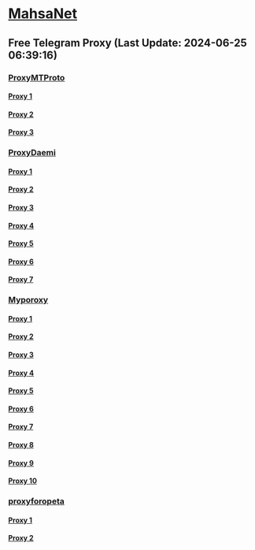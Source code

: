 
# [MahsaNet](https://t.me/mahsa_net)
## Free Telegram Proxy (Last Update: 2024-06-25 06:39:16)
### [ProxyMTProto](https://t.me/ProxyMTProto)
#### [Proxy 1](tg://proxy?server=cloudflare.nokia.net.co.uk.do_yo.want_to.clash_with.this.www.microsoft.com.there_is_no.place_like.localhost.www.bing.com.count_with_me.cyou.net.digikala.com.msn.com.bsi.ir.enamad.ir.now_sud.again_to_fight.everyone.i_am.the_internettttttttttt.bond007.cfd.&port=5777&secret=eeRigzNJvXrFGRMCIMJdEA)
#### [Proxy 2](tg://proxy?server=googlemag.ir.padnc.ir.forotel.com.armity.ir.iraniancenter.ir.parsitak1.ir.jobs21.ir.attune.ir.amin8953.com.mostafasayyedi.ir.6sobh.com.toskal.ir.rasisafzar.com.banerkala.ir.bornarasaneh.ir.persiangulfcarpet.ir.telegram-add-member.org.momtazstore.website&port=443&secret=3dpBFlW2hP6Hq_WOwiNeKBY%3D)
#### [Proxy 3](tg://proxy?server=broad-band.ir.setarejahanro.com.chemehouse.ir.bermesdrink.ir.part-machine.ir.irborj.ir.belairco.ir.armanpouyesh.ir.paylalogistics.ir.noavaranshop.ir.sisib-oxes.ir.marche.ir.mahvelatkhabar.ir.lorestanglass.com.2865.me.heroaluminium.ir.momtazstore.website&port=443&secret=3dpBFlW2hP6Hq_WOwiNeKBY%3D)
### [ProxyDaemi](https://t.me/ProxyDaemi)
#### [Proxy 1](tg://proxy?server=30pu.ir.sarv-wood.ir.negahezibaezendegi.ir.sewingkit.ir.brsacademy.com.hbtaban.ir.apamahome.com.booking.ir.my-la.ir.digiarak.ir.seyedal-ijabe-ri.com.clsisfahan.ir.esp-adanshop.ir.imamshahroodi.c-om.m-bk.ir.honarfa.ir.serverbartar.net.momtazstore.website&port=443&secret=3dpBFlW2hP6Hq_WOwiNeKBY%3D)
#### [Proxy 2](tg://proxy?server=cloudflare.com.nokia.co.uk.do_you.want_to.clash_without.this.www.microsoft.com.there_is_no.place_like.localhost.www.bing.com.count_with_me.cyou.net.digikala.com.msn.com.bsi.ir.enamad.ir.now_sudo.again_to_fight.everyone.i_am.tls_internet.ssl-tls.co.uk.&port=3443&secret=FgMBAgABAAH8AwOG4kw63QPQ)
#### [Proxy 3](tg://proxy?server=nibmarket.info.logisfahan.ir.drgolmoham-madzadeh.com.frotel.org.mehr-ema-shre-gh.ir.shabgoon.com.dealer.ir.greenology.ir.mamostyle.com.eco-iran.ir.bornapardaz.ir.roseap.ir.getsol.ir.daha-tech.c-om.foxsecurity.ir.iranaviz.com.fixpluss.ir.kalabama.website&port=443&secret=3dpBFlW2hP6Hq_WOwiNeKBY%3D)
#### [Proxy 4](tg://proxy?server=bmw.hezarsh-mashal0.co.uk.zttpykhad-sdj.co.uk.wjhktrrkhdd-sdcj.co.uk.vjhkgttrrhks-sdcj.co.uk.pwkxjjrhks-skci.co.uk.pwkxjjrhks-ikcj.co.uk.&port=7443&secret=FgMBAgABAAH8AwOG4kw63QBQ)
#### [Proxy 5](tg://proxy?server=NOTEBO-OKVI.TH-ETELE.GR.4813-cilo-nhj.org-pabje.org.ir.irhashtash.ml-pz.cfd-hb-pu.co.uk.otit-b1ki-month.co.uk.&port=7443&secret=FgMBAgABAAH8AwOG4kw63QHQ)
#### [Proxy 6](tg://proxy?server=limookala.com.ilamgram.ir.tubactive.org.taxa.ir.almaservice.ir.teredmilonline.com.masoudhab-ibi.net.ha-mimco.ir.iranfau-cet.com.karsaoffice.com.kishfest.com.chbl-aleh.ir.ba-n-atanama.com.irankalaresan.com.digivizhen.com.mahjangal.com.momtazstore.website&port=443&secret=3dpBFlW2hP6Hq_WOwiNeKBY%3D)
#### [Proxy 7](tg://proxy?server=cloudflare.com.nokia.co.uk.do_you.want_to.clash_without.this.www.microsoft.com.there_is_no.place_like.localhost.www.bing.com.count_with_me.cyou.net.digikala.com.msn.com.bsi.ir.enamad.ir.now_sudo.again_to_fight.everyone.i_am.dns_internet.tls-dns.co.uk.&port=3443&secret=FgMBAgABAAH8AwOG4kw63QPQ)
### [Myporoxy](https://t.me/Myporoxy)
#### [Proxy 1](tg://proxy?server=cloudflare.com.nokia.com.co.uk.do_yo.want_to.clash_with.this.www.microsoft.com.there_is_no.place_like.localhost.www.bing.com.count_with_me.cyou.net.digikala.com.www.enamad.ir.google.com.again_to_fight.everyone.i_am.the_internet.ridairect.skin.&port=7667&secret=eeRigzNJvXrFGRMCIMJdEAPQ)
#### [Proxy 2](tg://proxy?server=cloudflare.com.nokia.com.co.uk.do_yo.want_to.clash_with.this.www.microsoft.com.there_is_no.place_like.localhost.www.bing.com.count_with_me.cyou.net.digikala.com.www.enamad.ir.bsi.ir.google.com.again_to_fight.everyone.i_am.the_internet.workmaan.makeup.&port=4550&secret=eeRigzNJvXrFGRMCIMJdEAPQ)
#### [Proxy 3](tg://proxy?server=cloudflare.com.nokia.com.co.uk.do_yo.want_to.clash_with.this.www.microsoft.com.there_is_no.place_like.localhost.www.bing.com.count_with_me.cyou.net.digikala.com.www.enamad.ir.bsi.ir.google.com.again_to_fight.everyone.i_am.the_internet.workmaan.makeup.&port=4550&secret=eeRigzNJvXrFGRMCIMJdEAPQ)
#### [Proxy 4](tg://proxy?server=cloudflare.com.nokia.com.co.uk.do_yo.want_to.clash_with.this.www.microsoft.com.there_is_no.place_like.localhost.www.bing.com.count_with_me.cyou.net.digikala.com.www.enamad.ir.google.com.again_to_fight.everyone.i_am.the_internet.ridairect.skin.&port=7667&secret=eeRigzNJvXrFGRMCIMJdEAPQ)
#### [Proxy 5](tg://proxy?server=cloudflare.com.nokia.com.co.uk.do_yo.want_to.clash_with.this.www.microsoft.com.there_is_no.place_like.localhost.www.bing.com.count_with_me.cyou.net.digikala.com.www.enamad.ir.bsi.ir.google.com.again_to_fight.everyone.i_am.the_internet.workmaan.makeup.&port=4550&secret=eeRigzNJvXrFGRMCIMJdEAPQ)
#### [Proxy 6](tg://proxy?server=cloudflare.com.nokia.com.co.uk.do_yo.want_to.clash_with.this.www.microsoft.com.there_is_no.place_like.localhost.www.bing.com.count_with_me.cyou.net.digikala.com.www.enamad.ir.google.com.again_to_fight.everyone.i_am.the_internet.ridairect.skin.&port=7667&secret=eeRigzNJvXrFGRMCIMJdEAPQ)
#### [Proxy 7](tg://proxy?server=cloudflare.com.nokia.com.co.uk.do_yo.want_to.clash_with.this.www.microsoft.com.there_is_no.place_like.localhost.www.bing.com.count_with_me.cyou.net.digikala.com.www.enamad.ir.bsi.ir.google.com.again_to_fight.everyone.i_am.the_internet.workmaan.makeup.&port=4550&secret=eeRigzNJvXrFGRMCIMJdEAPQ)
#### [Proxy 8](tg://proxy?server=cloudflare.com.nokia.com.co.uk.do_yo.want_to.clash_with.this.www.microsoft.com.there_is_no.place_like.localhost.www.bing.com.count_with_me.cyou.net.digikala.com.www.enamad.ir.google.com.again_to_fight.everyone.i_am.the_internet.ridairect.skin.&port=7667&secret=eeRigzNJvXrFGRMCIMJdEAPQ)
#### [Proxy 9](tg://proxy?server=cloudflare.com.nokia.com.co.uk.do_yo.want_to.clash_with.this.www.microsoft.com.there_is_no.place_like.localhost.www.bing.com.count_with_me.cyou.net.digikala.com.www.enamad.ir.bsi.ir.google.com.again_to_fight.everyone.i_am.the_internet.workmaan.makeup.&port=4550&secret=eeRigzNJvXrFGRMCIMJdEAPQ)
#### [Proxy 10](tg://proxy?server=cloudflare.com.nokia.com.co.uk.do_yo.want_to.clash_with.this.www.microsoft.com.there_is_no.place_like.localhost.www.bing.com.count_with_me.cyou.net.digikala.com.www.enamad.ir.google.com.again_to_fight.everyone.i_am.the_internet.ridairect.skin.&port=7667&secret=eeRigzNJvXrFGRMCIMJdEAPQ)
### [proxyforopeta](https://t.me/proxyforopeta)
#### [Proxy 1](tg://proxy?server=beferest.ir.hourgashtpars.ir.mali-kheradsch.ir.javabgoo.org.georgiaholiday.net.aryaplastfars.com.parsasanat-co.com.heroaluminium.ir.greenboos.com.baharekavar.ir.rubiknet.ir.yourbuy.ir.securityserver.ir.bookee.ir.eghtesadi.net.qrob.ir.momtazstore.website&port=443&secret=eeda411655b684fe87abf58ec2235e28167765622e62616c652e6972)
#### [Proxy 2](tg://proxy?server=benz.hezarsh-mashal0.co.uk.tyhsmbfh0-hsjs.co.uk.&port=7443&secret=FgMBAgABAAH8AwOG4kw63QBQ)

    